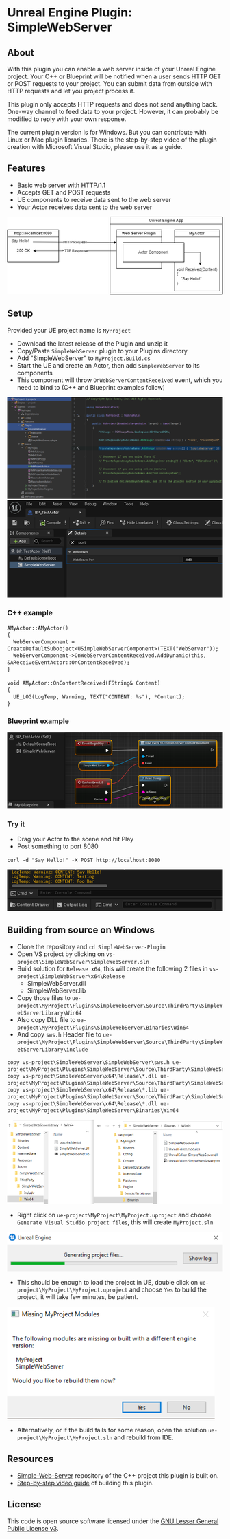 # Unreal Engine Plugin: SimpleWebServer

## About
With this plugin you can enable a web server inside of your Unreal Engine project. Your C++ or Blueprint will be notified when a user sends HTTP GET or POST requests to your project. You can submit data from outside with HTTP requests and let you project process it.

This plugin only accepts HTTP requests and does not send anything back. One-way channel to feed data to your project. However, it can probably be modified to reply with your own response.

The current plugin version is for Windows. But you can contribute with Linux or Mac plugin libraries. There is the step-by-step video of the plugin creation with Microsoft Visual Studio, please use it as a guide.  

## Features
* Basic web server with HTTP/1.1
* Accepts GET and POST requests
* UE components to receive data sent to the web server
* Your Actor receives data sent to the web server

![Diagram](files/sws_1.png)

## Setup
Provided your UE project name is `MyProject`
* Download the latest release of the Plugin and unzip it
* Copy/Paste `SimpleWebServer` plugin to your Plugins directory
* Add "SimpleWebServer" to `MyProject.Build.cs`
* Start the UE and create an Actor, then add `SimpleWebServer` to its components
* This component will throw `OnWebServerContentReceived` event, which you need to bind to (C++ and Blueprint examples follow)

![MyProject.Build.cs](files/sws_2.PNG)
![MyActor](files/sws_3.PNG)

### C++ example
```
AMyActor::AMyActor()
{
  WebServerComponent = CreateDefaultSubobject<USimpleWebServerComponent>(TEXT("WebServer"));
  WebServerComponent->OnWebServerContentReceived.AddDynamic(this, &AReceiveEventActor::OnContentReceived);
}

void AMyActor::OnContentReceived(FString& Content)
{
  UE_LOG(LogTemp, Warning, TEXT("CONTENT: %s"), *Content);
}
```

### Blueprint example

![Blueprint](files/sws_5.PNG)

### Try it
* Drag your Actor to the scene and hit Play
* Post something to port 8080

`curl -d "Say Hello!" -X POST http://localhost:8080`

![UE Console](files/sws_4.PNG)

## Building from source on Windows
* Clone the repository and `cd SimpleWebServer-Plugin`
* Open VS project by clicking on `vs-project\SimpleWebServer\SimpleWebServer.sln`
* Build solution for `Release x64`, this will create the following 2 files in `vs-project\SimpleWebServer\x64\Release`
  * SimpleWebServer.dll
  * SimpleWebServer.lib
* Copy those files to `ue-project\MyProject\Plugins\SimpleWebServer\Source\ThirdParty\SimpleWebServerLibrary\Win64`
* Also copy DLL file to `ue-project\MyProject\Plugins\SimpleWebServer\Binaries\Win64`
* And copy `sws.h` Header file to `ue-project\MyProject\Plugins\SimpleWebServer\Source\ThirdParty\SimpleWebServerLibrary\include`
```
copy vs-project\SimpleWebServer\SimpleWebServer\sws.h ue-project\MyProject\Plugins\SimpleWebServer\Source\ThirdParty\SimpleWebServerLibrary\include
copy vs-project\SimpleWebServer\x64\Release\*.dll ue-project\MyProject\Plugins\SimpleWebServer\Source\ThirdParty\SimpleWebServerLibrary\Win64
copy vs-project\SimpleWebServer\x64\Release\*.lib ue-project\MyProject\Plugins\SimpleWebServer\Source\ThirdParty\SimpleWebServerLibrary\Win64
copy vs-project\SimpleWebServer\x64\Release\*.dll ue-project\MyProject\Plugins\SimpleWebServer\Binaries\Win64
```            

![Copy Files](files/sws_8.PNG)
 
* Right click on `ue-project\MyProject\MyProject.uproject` and choose `Generate Visual Studio project files`, this will create `MyProject.sln`

![Copy Files](files/sws_9.PNG)

* This should be enough to load the project in UE, double click on `ue-project\MyProject\MyProject.uproject` and choose `Yes` to build the project, it will take few minutes, be patient.

![UE Build](files/sws_7.PNG)

* Alternatively, or if the build fails for some reason, open the solution `ue-project\MyProject\MyProject.sln` and rebuild from IDE.

## Resources
* [Simple-Web-Server](https://gitlab.com/eidheim/Simple-Web-Server) repository of the C++ project this plugin is built on.
* [Step-by-step video guide](https://youtube.com/playlist?list=PLINroPDqz3HnzazmXqrK3ZXrnaQLzdzfL) of building this plugin.

## License
This code is open source software licensed under the [GNU Lesser General Public License v3](http://www.gnu.org/licenses/lgpl-3.0.en.html).
